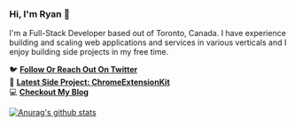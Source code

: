 ### Hi, I'm Ryan 👋

I'm a Full-Stack Developer based out of Toronto, Canada. I have experience building and scaling web applications and services in various verticals and I enjoy building side projects in my free time.

🐦 **[Follow Or Reach Out On Twitter](https://twitter.com/rfitzio)**<br/>
🚀 **[Latest Side Project: ChromeExtensionKit](https://ChromeExtensionKit.com/?ref=github)**<br/>
💻 **[Checkout My Blog](https://rfitz.io/blog)**

[![Anurag's github stats](https://github-readme-stats.vercel.app/api?username=ryanfitzgerald&count_private=true&show_icons=true&hide=contribs,issues)](https://github.com/anuraghazra/github-readme-stats)
